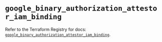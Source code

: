 # `google_binary_authorization_attestor_iam_binding`

Refer to the Terraform Registry for docs: [`google_binary_authorization_attestor_iam_binding`](https://registry.terraform.io/providers/hashicorp/google/5.29.1/docs/resources/binary_authorization_attestor_iam_binding).
